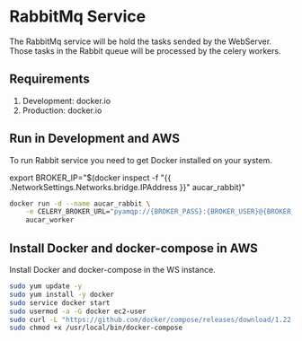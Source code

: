 # RabbitMq Service

The RabbitMq service will be hold the tasks sended by the WebServer. Those tasks in the 
Rabbit queue will be processed by the celery workers.

## Requirements

1. Development: docker.io
2. Production: docker.io

## Run in Development and AWS

To run Rabbit service you need to get Docker installed on your system.


export BROKER_IP="$(docker inspect -f "{{ .NetworkSettings.Networks.bridge.IPAddress }}" aucar_rabbit)"

```sh
docker run -d --name aucar_rabbit \
	-e CELERY_BROKER_URL="pyamqp://{BROKER_PASS}:{BROKER_USER}@{BROKER_IP}:{BROKER_PORT}/{BROKER_VHOST}"
	aucar_worker
```

## Install Docker and docker-compose in AWS 

Install Docker and docker-compose in the WS instance.

```sh
sudo yum update -y
sudo yum install -y docker
sudo service docker start
sudo usermod -a -G docker ec2-user
sudo curl -L "https://github.com/docker/compose/releases/download/1.22.0/docker-compose-$(uname -s)-$(uname -m)" -o /usr/local/bin/docker-compose
sudo chmod +x /usr/local/bin/docker-compose
```


